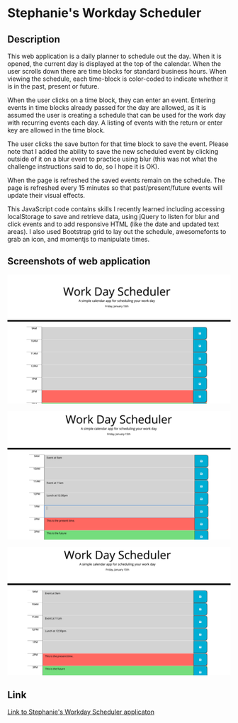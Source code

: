 # Stephanie's Workday Scheduler

## Description 

This web application is a daily planner to schedule out the day. When it is opened, the current day is displayed at the top of the calendar. When the user scrolls down there are time blocks for standard business hours. When viewing the schedule, each time-block is color-coded to indicate whether it is in the past, present or future.

When the user clicks on a time block, they can enter an event. Entering events in time blocks already passed for the day are allowed, as it is assumed the user is creating a schedule that can be used for the work day with recurring events each day. A listing of events with the return or enter key are allowed in the time block. 

The user clicks the save button for that time block to save the event. Please note that I added the ability to save the new scheduled event by clicking outside of it on a blur event to practice using blur (this was not what the challenge instructions said to do, so I hope it is OK).

When the page is refreshed the saved events remain on the schedule. The page is refreshed every 15 minutes so that past/present/future events will update their visual effects.

This JavaScript code contains skills I recently learned including accessing localStorage to save and retrieve data, using jQuery to listen for blur and click events and to add responsive HTML (like the date and updated text areas). I also used Bootstrap grid to lay out the schedule, awesomefonts to grab an icon, and momentjs to manipulate times.

## Screenshots of web application 

![Screenshot of workday-scheduler initial screen](assets/images/workday-scheduler-initial-screen.png)

![Screenshot of workday-scheduler after events added](assets/images/workday-scheduler-events-added.png)

![Screenshot of workday-scheduler after window refresh and reloading events from localStorage](assets/images/workday-scheduler-refreshed-screen.png)

## Link

[Link to Stephanie's Workday Scheduler applicaton](https://sgiel.github.io/workday-scheduler/)







